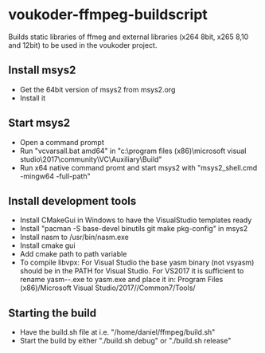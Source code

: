 # voukoder-ffmpeg-buildscript

Builds static libraries of ffmeg and external libraries (x264 8bit, x265 8,10 and 12bit) to be used in the voukoder project.

## Install msys2
- Get the 64bit version of msys2 from msys2.org
- Install it

## Start msys2
- Open a command prompt
- Run "vcvarsall.bat amd64" in "c:\program files (x86)\microsoft visual studio\2017\community\VC\Auxiliary\Build"
- Run x64 native command promt and start msys2 with "msys2_shell.cmd -mingw64 -full-path"

## Install development tools
- Install CMakeGui in Windows to have the VisualStudio templates ready
- Install "pacman -S base-devel binutils git make pkg-config" in msys2
- Install nasm to /usr/bin/nasm.exe
- Install cmake gui
- Add cmake path to path variable
- To compile libvpx: 
         For Visual Studio the base yasm binary (not vsyasm) should be in the
         PATH for Visual Studio. For VS2017 it is sufficient to rename
         yasm-<version>-<arch>.exe to yasm.exe and place it in:
         Program Files (x86)/Microsoft Visual Studio/2017/<level>/Common7/Tools/

## Starting the build
- Have the build.sh file at i.e. "/home/daniel/ffmpeg/build.sh"
- Start the build by either "./build.sh debug" or "./build.sh release"
